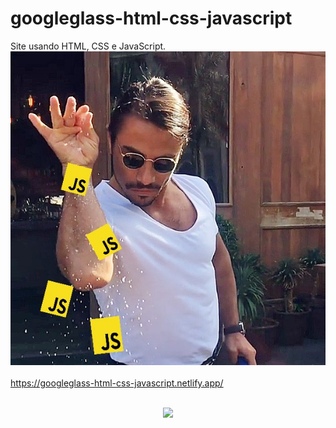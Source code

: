 # googleglass-html-css-javascript

Site usando HTML, CSS e JavaScript. <img src="media/pinch-of-js.jpg">
<br/>
<br/>
<a href="https://googleglass-html-css-javascript.netlify.app/" target="_blank">https://googleglass-html-css-javascript.netlify.app/</a>
<br/>
<br/>
<p align="center">
    <img src="media/gif-readme.gif">
</p>
<br/>

